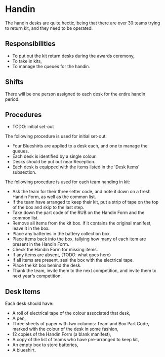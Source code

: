 Handin
======

The handin desks are quite hectic, being that there are over 30
teams trying to return kit, and they need to be operated.

Responsibilities
----------------

* To put out the kit return desks during the awards ceremony,
* To take in kits,
* To manage the queues for the handin.

Shifts
------

There will be one person assigned to each desk for the entire handin
period.

Procedures
----------

* TODO: initial set-out

The following procedure is used for initial set-out:

* Four Blueshirts are applied to a desk each, and one to manage the queues.
* Each desk is identified by a single colour.
* Desks should be put out near Reception.
* Each desk is equipped with the items listed in the 'Desk Items'
  subsection.

The following procedure is used for each team handing in kit:

* Ask the team for their three-letter code, and note it down on a
  fresh Handin Form, as well as the common list.
* If the team have arranged to keep their kit, put a strip of tape
  on the top of the box and skip to the last step.
* Take down the part code of the RUB on the Handin Form and the common list.
* Remove all items from the kit box. If it contains the original
  manifest, leave it in the box.
* Place any batteries in the battery collection box.
* Place items back into the box, tallying how many of each item are
  present in the Handin Form.
* Check the Handin Form for missing items.
* If any items are absent, (TODO: what goes here)
* If all items are present, seal the box with the electrical tape.
* Place the kit box behind the desk.
* Thank the team, invite them to the next competition, and invite
  them to next year's competition.

Desk Items
----------

Each desk should have:

* A roll of electrical tape of the colour associated that desk,
* A pen,
* Three sheets of paper with two columns: Team and Box Part Code,
  marked with the colour of the desk in some fashion,
* 12 copies of the Handin Form (a blank manifest),
* A copy of the list of teams who have pre-arranged to keep kit,
* An empty box to store batteries,
* A blueshirt.

